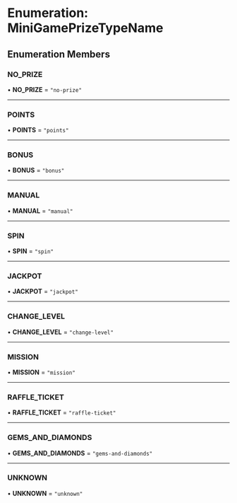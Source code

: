 # Enumeration: MiniGamePrizeTypeName

## Enumeration Members

### NO\_PRIZE

• **NO\_PRIZE** = ``"no-prize"``

___

### POINTS

• **POINTS** = ``"points"``

___

### BONUS

• **BONUS** = ``"bonus"``

___

### MANUAL

• **MANUAL** = ``"manual"``

___

### SPIN

• **SPIN** = ``"spin"``

___

### JACKPOT

• **JACKPOT** = ``"jackpot"``

___

### CHANGE\_LEVEL

• **CHANGE\_LEVEL** = ``"change-level"``

___

### MISSION

• **MISSION** = ``"mission"``

___

### RAFFLE\_TICKET

• **RAFFLE\_TICKET** = ``"raffle-ticket"``

___

### GEMS\_AND\_DIAMONDS

• **GEMS\_AND\_DIAMONDS** = ``"gems-and-diamonds"``

___

### UNKNOWN

• **UNKNOWN** = ``"unknown"``
